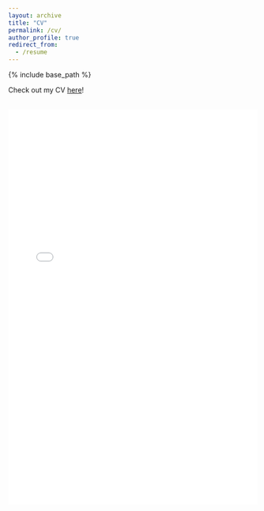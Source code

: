 ```yaml
---
layout: archive
title: "CV"
permalink: /cv/
author_profile: true
redirect_from:
  - /resume
---
```


{% include base_path %}

Check out my CV <a href="../assets/CV_AngchenXie.pdf">here</a>!
<br/>
<br/>

<embed src="../assets/CV_AngchenXie.pdf" type="application/pdf" width="100%" height="800px" />

